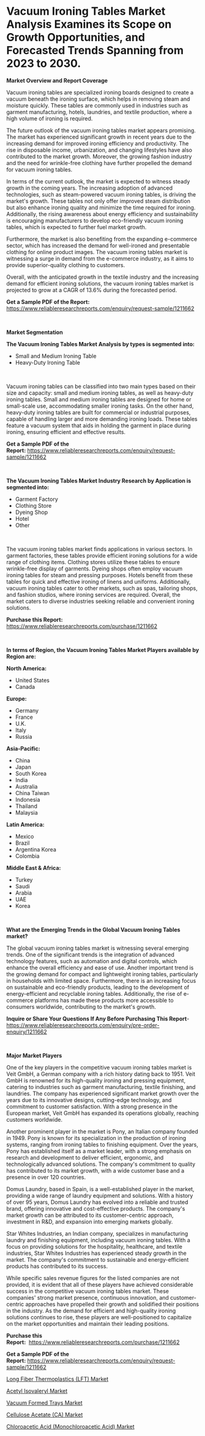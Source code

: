<p><h1>Vacuum Ironing Tables Market Analysis Examines its Scope on Growth Opportunities, and Forecasted Trends Spanning from 2023 to 2030.</h1></p><p><strong>Market Overview and Report Coverage</strong></p>
<p><p>Vacuum ironing tables are specialized ironing boards designed to create a vacuum beneath the ironing surface, which helps in removing steam and moisture quickly. These tables are commonly used in industries such as garment manufacturing, hotels, laundries, and textile production, where a high volume of ironing is required.</p><p>The future outlook of the vacuum ironing tables market appears promising. The market has experienced significant growth in recent years due to the increasing demand for improved ironing efficiency and productivity. The rise in disposable income, urbanization, and changing lifestyles have also contributed to the market growth. Moreover, the growing fashion industry and the need for wrinkle-free clothing have further propelled the demand for vacuum ironing tables.</p><p>In terms of the current outlook, the market is expected to witness steady growth in the coming years. The increasing adoption of advanced technologies, such as steam-powered vacuum ironing tables, is driving the market's growth. These tables not only offer improved steam distribution but also enhance ironing quality and minimize the time required for ironing. Additionally, the rising awareness about energy efficiency and sustainability is encouraging manufacturers to develop eco-friendly vacuum ironing tables, which is expected to further fuel market growth.</p><p>Furthermore, the market is also benefiting from the expanding e-commerce sector, which has increased the demand for well-ironed and presentable clothing for online product images. The vacuum ironing tables market is witnessing a surge in demand from the e-commerce industry, as it aims to provide superior-quality clothing to customers.</p><p>Overall, with the anticipated growth in the textile industry and the increasing demand for efficient ironing solutions, the vacuum ironing tables market is projected to grow at a CAGR of 13.6% during the forecasted period.</p></p>
<p><strong>Get a Sample PDF of the Report:</strong> <a href="https://www.reliableresearchreports.com/enquiry/request-sample/1211662">https://www.reliableresearchreports.com/enquiry/request-sample/1211662</a></p>
<p>&nbsp;</p>
<p><strong>Market Segmentation</strong></p>
<p><strong>The Vacuum Ironing Tables Market Analysis by types is segmented into:</strong></p>
<p><ul><li>Small and Medium Ironing Table</li><li>Heavy-Duty Ironing Table</li></ul></p>
<p>&nbsp;</p>
<p><p>Vacuum ironing tables can be classified into two main types based on their size and capacity: small and medium ironing tables, as well as heavy-duty ironing tables. Small and medium ironing tables are designed for home or small-scale use, accommodating smaller ironing tasks. On the other hand, heavy-duty ironing tables are built for commercial or industrial purposes, capable of handling larger and more demanding ironing loads. These tables feature a vacuum system that aids in holding the garment in place during ironing, ensuring efficient and effective results.</p></p>
<p><strong>Get a Sample PDF of the Report:</strong>&nbsp;<a href="https://www.reliableresearchreports.com/enquiry/request-sample/1211662">https://www.reliableresearchreports.com/enquiry/request-sample/1211662</a></p>
<p>&nbsp;</p>
<p><strong>The Vacuum Ironing Tables Market Industry Research by Application is segmented into:</strong></p>
<p><ul><li>Garment Factory</li><li>Clothing Store</li><li>Dyeing Shop</li><li>Hotel</li><li>Other</li></ul></p>
<p>&nbsp;</p>
<p><p>The vacuum ironing tables market finds applications in various sectors. In garment factories, these tables provide efficient ironing solutions for a wide range of clothing items. Clothing stores utilize these tables to ensure wrinkle-free display of garments. Dyeing shops often employ vacuum ironing tables for steam and pressing purposes. Hotels benefit from these tables for quick and effective ironing of linens and uniforms. Additionally, vacuum ironing tables cater to other markets, such as spas, tailoring shops, and fashion studios, where ironing services are required. Overall, the market caters to diverse industries seeking reliable and convenient ironing solutions.</p></p>
<p><strong>Purchase this Report:</strong>&nbsp; <a href="https://www.reliableresearchreports.com/purchase/1211662">https://www.reliableresearchreports.com/purchase/1211662</a></p>
<p>&nbsp;</p>
<p><strong>In terms of Region, the Vacuum Ironing Tables Market Players available by Region are:</strong></p>
<p>
    <p> <strong> North America: </strong>
        <ul>
            <li>United States</li>
            <li>Canada</li>
        </ul>
        </p> 
    <p> <strong> Europe: </strong>
        <ul>
            <li>Germany</li>
            <li>France</li>
            <li>U.K.</li>
            <li>Italy</li>
            <li>Russia</li>
        </ul>
        </p> 
    <p> <strong> Asia-Pacific: </strong>
        <ul>
            <li>China</li>
            <li>Japan</li>
            <li>South Korea</li>
            <li>India</li>
            <li>Australia</li>
            <li>China Taiwan</li>
            <li>Indonesia</li>
            <li>Thailand</li>
            <li>Malaysia</li>
        </ul>
        </p> 
    <p> <strong> Latin America: </strong>
        <ul>
            <li>Mexico</li>
            <li>Brazil</li>
            <li>Argentina Korea</li>
            <li>Colombia</li>
        </ul>
        </p> 
    <p> <strong> Middle East & Africa: </strong>
        <ul>
            <li>Turkey</li>
            <li>Saudi</li>
            <li>Arabia</li>
            <li>UAE</li>
            <li>Korea</li>
        </ul>
    </p>
    </p>
<p>&nbsp;</p>
<p><strong>What are the Emerging Trends in the Global Vacuum Ironing Tables market?</strong></p>
<p><p>The global vacuum ironing tables market is witnessing several emerging trends. One of the significant trends is the integration of advanced technology features, such as automation and digital controls, which enhance the overall efficiency and ease of use. Another important trend is the growing demand for compact and lightweight ironing tables, particularly in households with limited space. Furthermore, there is an increasing focus on sustainable and eco-friendly products, leading to the development of energy-efficient and recyclable ironing tables. Additionally, the rise of e-commerce platforms has made these products more accessible to consumers worldwide, contributing to the market's growth.</p></p>
<p><strong>Inquire or Share Your Questions If Any Before Purchasing This Report</strong>- <a href="https://www.reliableresearchreports.com/enquiry/pre-order-enquiry/1211662">https://www.reliableresearchreports.com/enquiry/pre-order-enquiry/1211662</a></p>
<p>&nbsp;</p>
<p><strong>Major Market Players</strong></p>
<p><p>One of the key players in the competitive vacuum ironing tables market is Veit GmbH, a German company with a rich history dating back to 1951. Veit GmbH is renowned for its high-quality ironing and pressing equipment, catering to industries such as garment manufacturing, textile finishing, and laundries. The company has experienced significant market growth over the years due to its innovative designs, cutting-edge technology, and commitment to customer satisfaction. With a strong presence in the European market, Veit GmbH has expanded its operations globally, reaching customers worldwide.</p><p>Another prominent player in the market is Pony, an Italian company founded in 1949. Pony is known for its specialization in the production of ironing systems, ranging from ironing tables to finishing equipment. Over the years, Pony has established itself as a market leader, with a strong emphasis on research and development to deliver efficient, ergonomic, and technologically advanced solutions. The company's commitment to quality has contributed to its market growth, with a wide customer base and a presence in over 120 countries.</p><p>Domus Laundry, based in Spain, is a well-established player in the market, providing a wide range of laundry equipment and solutions. With a history of over 95 years, Domus Laundry has evolved into a reliable and trusted brand, offering innovative and cost-effective products. The company's market growth can be attributed to its customer-centric approach, investment in R&D, and expansion into emerging markets globally.</p><p>Star Whites Industries, an Indian company, specializes in manufacturing laundry and finishing equipment, including vacuum ironing tables. With a focus on providing solutions for the hospitality, healthcare, and textile industries, Star Whites Industries has experienced steady growth in the market. The company's commitment to sustainable and energy-efficient products has contributed to its success.</p><p>While specific sales revenue figures for the listed companies are not provided, it is evident that all of these players have achieved considerable success in the competitive vacuum ironing tables market. These companies' strong market presence, continuous innovation, and customer-centric approaches have propelled their growth and solidified their positions in the industry. As the demand for efficient and high-quality ironing solutions continues to rise, these players are well-positioned to capitalize on the market opportunities and maintain their leading positions.</p></p>
<p><strong>Purchase this Report:</strong>&nbsp;&nbsp;<a href="https://www.reliableresearchreports.com/purchase/1211662">https://www.reliableresearchreports.com/purchase/1211662</a></p>
<p></p>
<p><strong>Get a Sample PDF of the Report:</strong>&nbsp;<a href="https://www.reliableresearchreports.com/enquiry/request-sample/1211662">https://www.reliableresearchreports.com/enquiry/request-sample/1211662</a></p>
<p><p><a href="https://www.linkedin.com/pulse/long-fiber-thermoplastics-lft-market-research-report-provides/">Long Fiber Thermoplastics (LFT) Market</a></p><p><a href="https://medium.com/@lorimyers95/acetyl-isovaleryl-market-size-growth-forecast-2023-2030-361119fe2fb7">Acetyl Isovaleryl Market</a></p><p><a href="https://medium.com/@magaliortiz1955/vacuum-formed-trays-market-size-growth-forecast-2023-2030-ec344dd70f34">Vacuum Formed Trays Market</a></p><p><a href="https://www.linkedin.com/pulse/cellulose-acetate-ca-market-research-report-provides-thorough/">Cellulose Acetate (CA) Market</a></p><p><a href="https://www.linkedin.com/pulse/chloroacetic-acid-monochloroacetic-market-size-share-global/">Chloroacetic Acid (Monochloroacetic Acid) Market</a></p></p>